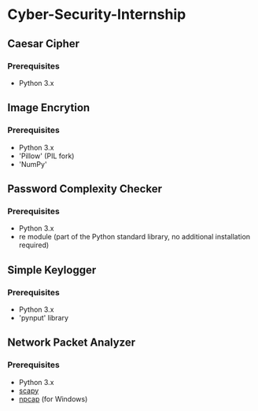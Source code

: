 # Cyber-Security-Internship

## Caesar Cipher
### Prerequisites
- Python 3.x

## Image Encrytion
### Prerequisites
- Python 3.x
- 'Pillow' (PIL fork)
- 'NumPy'

## Password Complexity Checker
### Prerequisites
- Python 3.x
- re module (part of the Python standard library, no additional installation required)

## Simple Keylogger
### Prerequisites
- Python 3.x
- 'pynput' library

## Network Packet Analyzer
### Prerequisites
- Python 3.x
- [scapy](https://scapy.net/)
- [npcap](https://nmap.org/npcap/) (for Windows)